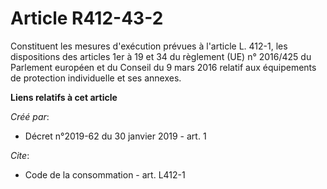 # Article R412-43-2

Constituent les mesures d'exécution prévues à l'article L. 412-1, les dispositions des articles 1er à 19 et 34 du règlement
(UE) n° 2016/425 du Parlement européen et du Conseil du 9 mars 2016 relatif aux équipements de protection individuelle et ses
annexes.

**Liens relatifs à cet article**

_Créé par_:

  - Décret n°2019-62 du 30 janvier 2019 - art. 1

_Cite_:

  - Code de la consommation - art. L412-1
